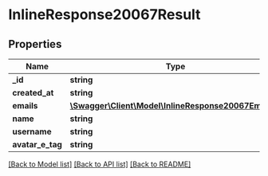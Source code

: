 # InlineResponse20067Result

## Properties
Name | Type | Description | Notes
------------ | ------------- | ------------- | -------------
**_id** | **string** |  | [optional] 
**created_at** | **string** |  | [optional] 
**emails** | [**\Swagger\Client\Model\InlineResponse20067Emails[]**](InlineResponse20067Emails.md) |  | [optional] 
**name** | **string** |  | [optional] 
**username** | **string** |  | [optional] 
**avatar_e_tag** | **string** |  | [optional] 

[[Back to Model list]](../../README.md#documentation-for-models) [[Back to API list]](../../README.md#documentation-for-api-endpoints) [[Back to README]](../../README.md)

